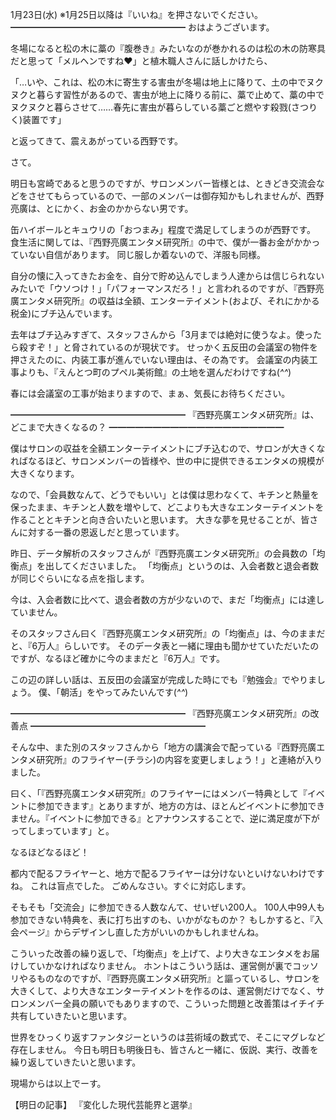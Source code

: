 1月23日(水) ※1月25日以降は『いいね』を押さないでください。
━━━━━━━━━━━━━━━━━━━━
おはようございます。

冬場になると松の木に藁の『腹巻き』みたいなのが巻かれるのは松の木の防寒具だと思って「メルヘンですね♥️」と植木職人さんに話しかけたら、

「…いや、これは、松の木に寄生する害虫が冬場は地上に降りて、土の中でヌクヌクと暮らす習性があるので、害虫が地上に降りる前に、藁で止めて、藁の中でヌクヌクと暮らさせて……春先に害虫が暮らしている藁ごと燃やす殺戮(さつりく)装置です」

と返ってきて、震えあがっている西野です。

さて。

明日も宮崎であると思うのですが、サロンメンバー皆様とは、ときどき交流会などをさせてもらっているので、一部のメンバーは御存知かもしれませんが、西野亮廣は、とにかく、お金のかからない男です。

缶ハイボールとキュウリの「おつまみ」程度で満足してしまうのが西野です。
食生活に関しては、『西野亮廣エンタメ研究所』の中で、僕が一番お金がかかっていない自信があります。
同じ服しか着ないので、洋服も同様。

自分の懐に入ってきたお金を、自分で貯め込んでしまう人達からは信じられないみたいで「ウソつけ！」「パフォーマンスだろ！」と言われるのですが、『西野亮廣エンタメ研究所』の収益は全額、エンターテイメント(および、それにかかる税金)にブチ込んでいます。

去年はブチ込みすぎて、スタッフさんから「3月までは絶対に使うなよ。使ったら殺すぞ！」と脅されているのが現状です。
せっかく五反田の会議室の物件を押さえたのに、内装工事が進んでいない理由は、その為です。
会議室の内装工事よりも、『えんとつ町のプペル美術館』の土地を選んだわけですね(*^^*)

春には会議室の工事が始まりますので、まぁ、気長にお待ちください。

━━━━━━━━━━━━━━━━━━━━
『西野亮廣エンタメ研究所』は、どこまで大きくなるの？
━━━━━━━━━━━━━━━━━━━━

僕はサロンの収益を全額エンターテイメントにブチ込むので、サロンが大きくなればなるほど、サロンメンバーの皆様や、世の中に提供できるエンタメの規模が大きくなります。

なので、「会員数なんて、どうでもいい」とは僕は思わなくて、キチンと熱量を保ったまま、キチンと人数を増やして、どこよりも大きなエンターテイメントを作ることとキチンと向き合いたいと思います。
大きな夢を見せることが、皆さんに対する一番の恩返しだと思っています。

昨日、データ解析のスタッフさんが『西野亮廣エンタメ研究所』の会員数の「均衡点」を出してくださいました。
「均衡点」というのは、入会者数と退会者数が同じぐらいになる点を指します。

今は、入会者数に比べて、退会者数の方が少ないので、まだ「均衡点」には達していません。

そのスタッフさん曰く『西野亮廣エンタメ研究所』の「均衡点」は、今のままだと、『6万人』らしいです。
そのデータ表と一緒に理由も聞かせていただいたのですが、なるほど確かに今のままだと『6万人』です。

この辺の詳しい話は、五反田の会議室が完成した時にでも『勉強会』でやりましょう。
僕、「朝活」をやってみたいんです(*^^*)

━━━━━━━━━━━━━━━━━━━━
『西野亮廣エンタメ研究所』の改善点
━━━━━━━━━━━━━━━━━━━━

そんな中、また別のスタッフさんから「地方の講演会で配っている『西野亮廣エンタメ研究所』のフライヤー(チラシ)の内容を変更しましょう！」と連絡が入りました。

曰く、「『西野亮廣エンタメ研究所』のフライヤーにはメンバー特典として『イベントに参加できます』とありますが、地方の方は、ほとんどイベントに参加できません。『イベントに参加できる』とアナウンスすることで、逆に満足度が下がってしまっています」と。

なるほどなるほど！

都内で配るフライヤーと、地方で配るフライヤーは分けないといけないわけですね。
これは盲点でした。
ごめんなさい。すぐに対応します。

そもそも「交流会」に参加できる人数なんて、せいぜい200人。
100人中99人も参加できない特典を、表に打ち出すのも、いかがなものか？
もしかすると、『入会ページ』からデザインし直した方がいいのかもしれませんね。

こういった改善の繰り返しで、「均衡点」を上げて、より大きなエンタメをお届けしていかなければなりません。
ホントはこういう話は、運営側が裏でコッソリやるものなのですが、『西野亮廣エンタメ研究所』と謳っているし、サロンを大きくして、より大きなエンターテイメントを作るのは、運営側だけでなく、サロンメンバー全員の願いでもありますので、こういった問題と改善策はイチイチ共有していきたいと思います。

世界をひっくり返すファンタジーというのは芸術域の数式で、そこにマグレなど存在しません。
今日も明日も明後日も、皆さんと一緒に、仮説、実行、改善を繰り返していきたいと思います。

現場からは以上でーす。

【明日の記事】
『変化した現代芸能界と選挙』
